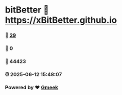 # bitBetter :link: https://xBitBetter.github.io 
### :page_facing_up: [29](https://xBitBetter.github.io/tag.html) 
### :speech_balloon: 0 
### :hibiscus: 44423 
### :alarm_clock: 2025-06-12 15:48:07 
### Powered by :heart: [Gmeek](https://github.com/Meekdai/Gmeek)
